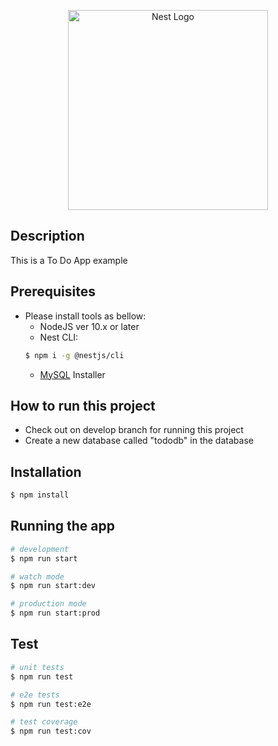 <p align="center">
  <a href="http://nestjs.com/" target="blank"><img src="https://nestjs.com/img/logo_text.svg" width="320" alt="Nest Logo" /></a>
</p>

## Description
This is a To Do App example
## Prerequisites
- Please install tools as bellow: 
    - NodeJS ver 10.x or later
    - Nest CLI: 
    ```bash
    $ npm i -g @nestjs/cli
    ```
    - [MySQL](https://dev.mysql.com/downloads/installer/) Installer 
## How to run this project
- Check out on develop branch for running this project
- Create a new database called "tododb" in the database
## Installation
```bash
$ npm install
```

## Running the app

```bash
# development
$ npm run start

# watch mode
$ npm run start:dev

# production mode
$ npm run start:prod
```

## Test

```bash
# unit tests
$ npm run test

# e2e tests
$ npm run test:e2e

# test coverage
$ npm run test:cov
```